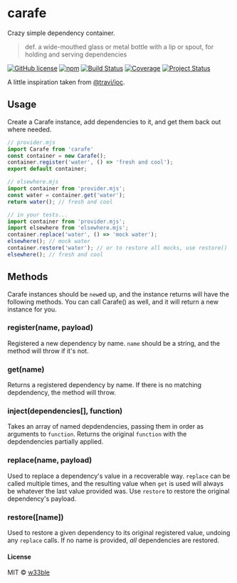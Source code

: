 # carafe

Crazy simple dependency container.

> def.
> a wide-mouthed glass or metal bottle with a lip or spout, for holding and serving dependencies

[![GitHub license](https://img.shields.io/badge/license-MIT-blue.svg)](https://raw.githubusercontent.com/w33ble/carafe/master/LICENSE)
[![npm](https://img.shields.io/npm/v/carafe.svg)](https://www.npmjs.com/package/carafe)
[![Build Status](https://img.shields.io/travis/w33ble/carafe.svg?branch=master)](https://travis-ci.org/w33ble/carafe)
[![Coverage](https://img.shields.io/codecov/c/github/w33ble/carafe.svg)](https://codecov.io/gh/w33ble/carafe)
[![Project Status](https://img.shields.io/badge/status-experimental-orange.svg)](https://nodejs.org/api/documentation.html#documentation_stability_index)

A little inspiration taken from [@travi/ioc](https://github.com/travi/ioc).

## Usage

Create a Carafe instance, add dependencies to it, and get them back out where needed.

```js
// provider.mjs
import Carafe from 'carafe'
const container = new Carafe();
container.register('water', () => 'fresh and cool');
export default container;

// elsewhere.mjs
import container from 'provider.mjs';
const water = container.get('water');
return water(); // fresh and cool

// in your tests...
import container from 'provider.mjs';
import elsewhere from 'elsewhere.mjs';
container.replace('water', () => 'mock water');
elsewhere(); // mock water
container.restore('water'); // or to restore all mocks, use restore()
elsewhere(); // fresh and cool
```

## Methods

Carafe instances should be `new`ed up, and the instance returns will have the following methods. You can call Carafe() as well, and it will return a new instance for you.

### register(name, payload)

Registered a new dependency by name. `name` should be a string, and the method will throw if it's not.

### get(name)

Returns a registered dependency by name. If there is no matching depdendency, the method will throw.

### inject(dependencies[], function)

Takes an array of named depdendencies, passing them in order as arguments to `function`. Returns the original `function` with the depdendencies partially applied.

### replace(name, payload)

Used to replace a dependency's value in a recoverable way. `replace` can be called multiple times, and the resulting value when `get` is used will always be whatever the last value provided was. Use `restore` to restore the original dependency's payload.

### restore([name])

Used to restore a given dependency to its original registered value, undoing any `replace` calls. If no name is provided, *all* dependencies are restored.

#### License

MIT © [w33ble](https://github.com/w33ble)